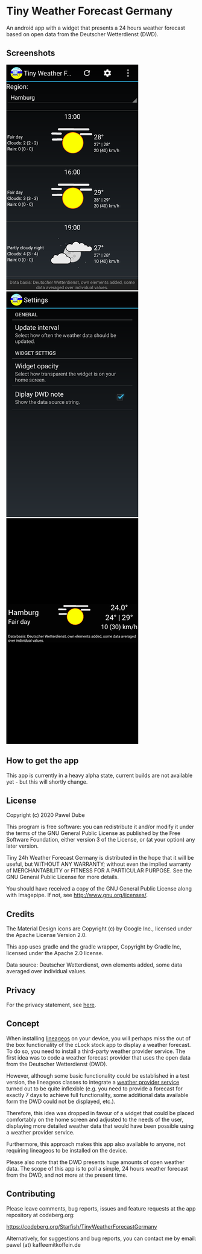 Tiny Weather Forecast Germany
=================================

An android app with a widget that presents a 24 hours weather forecast based on open data from the Deutscher Wetterdienst (DWD).

Screenshots
--------

![Screenshot #1](fastlane/metadata/android/en-US/images/phoneScreenshots/1.png)
![Screenshot #2](fastlane/metadata/android/en-US/images/phoneScreenshots/2.png)
![Screenshot #3](fastlane/metadata/android/en-US/images/phoneScreenshots/3.png)


How to get the app
------------------

This app is currently in a heavy alpha state, current builds are not available yet - but this will shortly change.

License
-------

 Copyright (c) 2020 Pawel Dube

 This program is free software: you can redistribute it and/or modify it
 under the terms of the GNU General Public License as published by the
 Free Software Foundation, either version 3 of the License, or (at
 your option) any later version.

 Tiny 24h Weather Forecast Germany is distributed in the hope that it will be useful, but
 WITHOUT ANY WARRANTY; without even the implied warranty of
 MERCHANTABILITY or FITNESS FOR A PARTICULAR PURPOSE. See the GNU
 General Public License for more details.

 You should have received a copy of the GNU General Public License
 along with Imagepipe. If not, see <http://www.gnu.org/licenses/>.

Credits
-------

 The Material Design icons are Copyright (c) by Google Inc., licensed 
 under the Apache License Version 2.0.
 
 This app uses gradle and the gradle wrapper, Copyright by Gradle Inc,
 licensed under the Apache 2.0 license.
 
 Data source: Deutscher Wetterdienst, own elements added, some data 
 averaged over individual values.
 
 Privacy
 -------
 
 For the privacy statement, see [here](https://codeberg.org/Starfish/TinyWeatherForecastGermany/wiki/Home).

 Concept
 -------
 
 When installing [lineageos](https://lineageos.org/) on your device, you will perhaps miss the out of the box functionality of the cLock stock app to display a weather forecast. To do so, you need to install a third-party weather provider service. The first idea was to code a weather forecast provider that uses the open data from the Deutscher Wetterdienst (DWD).
 
 However, although some basic functionality could be established in a test version, the lineageos classes to integrate a [weather provider service](https://lineageos.github.io/android_lineage-sdk/reference/lineageos/weatherservice/WeatherProviderService.html) turned out to be quite inflexible (e.g. you need to provide a forecast for exactly 7 days to achieve full functionality, some additional data available form the DWD could not be displayed, etc.).
 
 Therefore, this idea was dropped in favour of a widget that could be placed comfortably on the home screen and adjusted to the needs of the user, displaying more detailed weather data that would have been possible using a weather provider service.
 
 Furthermore, this approach makes this app also available to anyone, not requiring lineageos to be installed on the device.
 
 Please also note that the DWD presents huge amounts of open weather data. The scope of this app is to poll a simple, 24 hours weather forecast from the DWD, and not more at the present time. 
 
 Contributing
 ------------

 Please leave comments, bug reports, issues and feature requests at
 the app repository at codeberg.org:
 
 https://codeberg.org/Starfish/TinyWeatherForecastGermany
 
 Alternatively, for suggestions and bug reports, you can contact me
 by email: pawel (at) kaffeemitkoffein.de 
